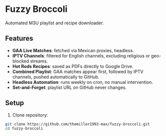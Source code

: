 # Fuzzy Broccoli

Automated M3U playlist and recipe downloader.

## Features

- **GAA Live Matches**: fetched via Mexican proxies, headless.
- **IPTV Channels**: filtered for English channels, excluding religious or geo-blocked streams.
- **Hot Rods Recipes**: saved as PDFs directly to Google Drive.
- **Combined Playlist**: GAA matches appear first, followed by IPTV channels, pushed automatically to GitHub.
- **Headless Automation**: runs weekly on cron, no manual intervention.
- **Set-and-Forget**: playlist URL on GitHub never changes.

## Setup

1. Clone repository:

```bash
git clone https://github.com/themiller1993-max/fuzzy-broccoli.git
cd fuzzy-broccoli

